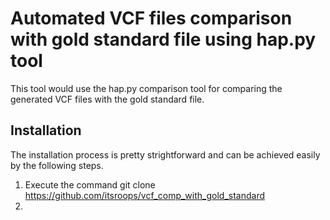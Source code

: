 # Automated VCF files comparison with gold standard file using hap.py tool
This tool would use the hap.py comparison tool for comparing the generated VCF files with the gold standard file. 

## Installation
The installation process is pretty strightforward and can be achieved easily by the following steps.
1. Execute the command git clone https://github.com/itsroops/vcf_comp_with_gold_standard
2. 
